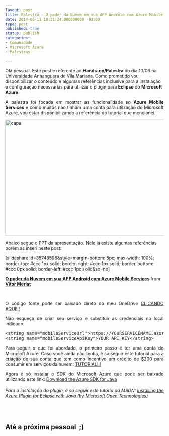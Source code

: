 ```yaml
---
layout: post
title: Palestra - O poder da Nuvem em sua APP Android com Azure Mobile Services
date: 2014-06-11 18:31:24.000000000 -03:00
type: post
published: true
status: publish
categories:
- Comunidade
- Microsoft Azure
- Palestras

---
```

<p>Olá pessoal. Este post é referente ao <strong>Hands-on/Palestra</strong> do dia 10/06 na Universidade Anhanguera de Vila Mariana. Como prometido vou disponibilizar o conteúdo e algumas referências inclusive para a instalação e configuração necessárias para utilizar o plugin para <strong>Eclipse</strong> do <strong>Microsoft Azure</strong>.</p>
<p align="justify">A palestra foi focada em mostrar as funcionalidade so <strong>Azure Mobile Services</strong> e como muitos não tinham uma conta para utilzação do Microsoft Azure, vou estar disponibilizando a referência do tutorial que mencionei.</p>
<p><a href="http://blob.vitormeriat.com.br/images/2014/06/capa.png"><img title="capa"  alt="capa" src="http://blob.vitormeriat.com.br/images/2014/06/capa.png" width="700" height="370" /></a></p>
<p><!--more-->
<p>Abaixo segue o PPT da apresentação. Nele já existe algumas referências porém as inseri neste post:</p>
<p>[slideshare id=35748598&style=margin-bottom: 5px; max-width: 100%; border-top: #ccc 1px solid; border-right: #ccc 1px solid; border-bottom: #ccc 0px solid; border-left: #ccc 1px solid&sc=no]</p>
<div style="margin-bottom:5px;"><strong><a title="O poder da Nuvem em sua APP Android com Azure Mobile Services" href="https://pt.slideshare.net/VitorMeriat/o-poder-da-nuvem-em-sua-app-android-com-azure-mobile-services" target="_blank">O poder da Nuvem em sua APP Android com Azure Mobile Services</a> </strong>from <strong><a href="http://www.slideshare.net/VitorMeriat" target="_blank">Vitor Meriat</a></strong> </div>
<p>&#160;</p>
<p align="justify">O código fonte pode ser baixado direto do meu OneDrive <a href="https://onedrive.live.com/redir?resid=BD055AA47A388023%215750" target="_blank">CLICANDO AQUI!!!</a>&#160;</p>
<p align="justify">Não esqueça de criar seu serviço e substituir as credenciais no local indicado.</p>
<pre>&lt;string name=&quot;mobileServiceUrl&quot;&gt;https://YOURSERVICENAME.azure-mobile.net&lt;/string&gt;
&lt;string name=&quot;mobileServiceApiKey&quot;&gt;YOUR_API_KEY&lt;/string&gt;</pre>
<p align="justify">Para seguir o que foi abordado, o primeiro passo é ter uma conta do Microsoft Azure. Caso você ainda não tenha, é só seguir este tutorial para a criação de sua conta que tem como incentivo um crédito de $200 para consumir em serviços da nuvem: <a href="http://gwabbrtutorial.azurewebsites.net/" target="_blank">TUTORIAL!!!</a></p>
<p align="justify">Agora é só instalar o SDK do Microsoft Azure que pode ser baixado utilizando este link: <a href="http://azure.microsoft.com/pt-br/documentation/articles/java-download-windows/" target="_blank">Download the Azure SDK for Java</a></p>
<h6 align="justify"><font style="font-weight:normal;">Para a instalação do plugin, é só seguir este tutoria da MSDN: <a href="http://msdn.microsoft.com/en-us/library/azure/hh690946.aspx" target="_blank">Installing the Azure Plugin for Eclipse with Java (by Microsoft Open Technologies)</a></font></h6>
<p align="justify">&#160;</p>
<h2>Até a próxima pessoal&#160; ;)</h2>
